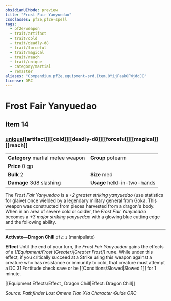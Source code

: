 ```yaml
---
obsidianUIMode: preview
title: "Frost Fair Yanyuedao"
cssclasses: pf2e,pf2e-spell
tags:
  - pf2e/weapon
  - trait/artifact
  - trait/cold
  - trait/deadly-d8
  - trait/forceful
  - trait/magical
  - trait/reach
  - trait/unique
  - category/martial
  - remaster
aliases: "Compendium.pf2e.equipment-srd.Item.8YijFaakOFWjddJO"
license: ORC
---
```

# Frost Fair Yanyuedao
## Item 14
### [unique](unique "Unique Rarity Trait")[[artifact]][[cold]][[deadly-d8]][[forceful]][[magical]][[reach]]

|  |  |
| -- | -- |
| **Category** martial melee weapon | **Group** polearm |
| **Price** 0 gp |  |
| **Bulk** 2 | **Size** med |
| **Damage** 3d8 slashing  | **Usage** held-in-two-hands |



The _Frost Fair Yanyuedao_ is a _+2 greater striking yanyuedao_ (use statistics for glaive) once wielded by a legendary military general from Goka. This weapon was constructed from pieces harvested from a dragon's body. When in an area of severe cold or colder, the _Frost Fair Yanyuedao_ becomes a _+3 major striking yanyuedao_ with a glowing blue cutting edge and the following ability.

* * *

**Activate—Dragon Chill** `pf2:1` (manipulate)

**Effect** Until the end of your turn, the _Frost Fair Yanyuedao_ gains the effects of a _[[Equipment/Frost (Greater)|Greater Frost]]_ rune. While under this effect, if you critically succeed at a Strike using this weapon against a creature who has resistance or immunity to cold, that creature must attempt a DC 31 Fortitude check save or be [[Conditions/Slowed|Slowed 1]] for 1 minute.

[[Equipment Effects/Effect_ Dragon Chill|Effect: Dragon Chill]]

*Source: Pathfinder Lost Omens Tian Xia Character Guide*
*ORC*